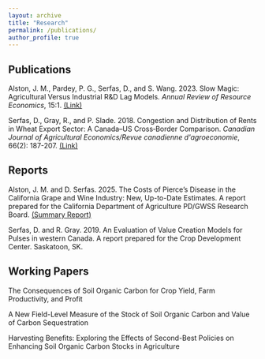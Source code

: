 ```yaml
---
layout: archive
title: "Research"
permalink: /publications/
author_profile: true
---
```


Publications
------

Alston, J. M., Pardey, P. G., Serfas, D., and S. Wang. 2023. Slow Magic: Agricultural Versus Industrial R&D Lag Models. *Annual Review of Resource Economics*, 15:1. [(Link)](https://www.annualreviews.org/doi/pdf/10.1146/annurev-resource-111820-034312)

Serfas, D., Gray, R., and P. Slade. 2018. Congestion and Distribution of Rents in Wheat Export Sector: A Canada–US Cross‐Border Comparison. *Canadian Journal of Agricultural Economics/Revue canadienne d'agroeconomie*, 66(2): 187-207. [(Link)](https://onlinelibrary.wiley.com/doi/pdf/10.1111/cjag.12171)

Reports
------

Alston, J. M. and D. Serfas. 2025. The Costs of Pierce’s Disease in the California Grape and Wine Industry: New, Up-to-Date Estimates. A report prepared for the California Department of Agriculture PD/GWSS Research Board. [(Summary Report)](https://www.cdfa.ca.gov/pdcp/Documents/2025/Cost_of_PD_in_CA_Grape_and_Wine_Industry.pdf)

Serfas, D. and R. Gray. 2019. An Evaluation of Value Creation Models for Pulses in western Canada. A report prepared for the Crop Development Center. Saskatoon, SK.

Working Papers
------

The Consequences of Soil Organic Carbon for Crop Yield, Farm Productivity, and Profit

A New Field-Level Measure of the Stock of Soil Organic Carbon and Value of Carbon Sequestration

Harvesting Benefits: Exploring the Effects of Second-Best Policies on Enhancing Soil Organic Carbon Stocks in Agriculture
